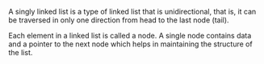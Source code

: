A singly linked list is a type of linked list that is unidirectional, that is, it can be traversed in only one direction from head to the last node (tail).

Each element in a linked list is called a node. A single node contains data and a pointer to the next node which helps in maintaining the structure of the list.
